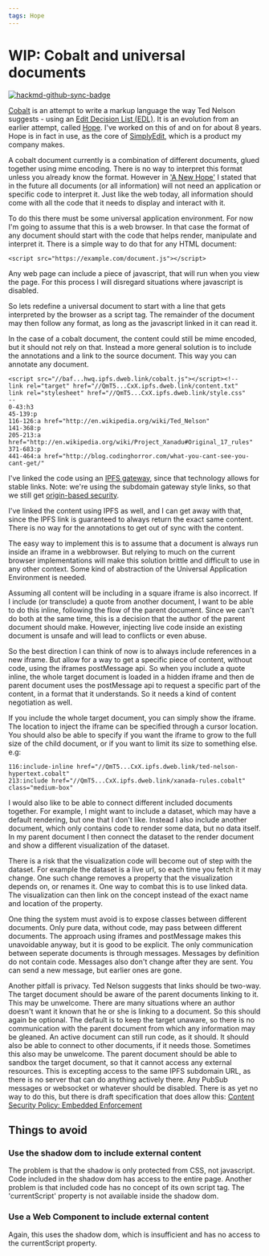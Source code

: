 ```yaml
---
tags: Hope
---
```

# WIP: Cobalt and universal documents

[![hackmd-github-sync-badge](https://hackmd.io/zyVnPfOORWm0yrb8bakjew/badge)](https://hackmd.io/zyVnPfOORWm0yrb8bakjew)


[Cobalt](https://github.com/poef/cobalt/) is an attempt to write a markup language the way Ted Nelson suggests - using an [Edit Decision List (EDL)](https://en.wikipedia.org/wiki/Edit_decision_list). It is an evolution from an earlier attempt, called [Hope](https://poef.github.io/hope/). I've worked on this of and on for about 8 years. Hope is in fact in use, as the core of [SimplyEdit](https://simplyedit.io), which is a product my company makes.

A cobalt document currently is a combination of different documents, glued together using mime encoding. There is no way to interpret this format unless you already know the format. However in ['A New Hope'](https://hackmd.io/kafpxBeqQua_rcrncP14tQ) I stated that in the future all documents (or all information) will not need an application or specific code to interpret it. Just like the web today, all information should come with all the code that it needs to display and interact with it.

To do this there must be some universal application environment. For now I'm going to assume that this is a web browser. In that case the format of any document should start with the code that helps render, manipulate and interpret it. There is a simple way to do that for any HTML document:

```
<script src="https://example.com/document.js"></script>
```

Any web page can include a piece of javascript, that will run when you view the page. For this process I will disregard situations where javascript is disabled.

So lets redefine a universal document to start with a line that gets interpreted by the browser as a script tag. The remainder of the document may then follow any format, as long as the javascript linked in it can read it.

In the case of a cobalt document, the content could still be mime encoded, but it should not rely on that. Instead a more general solution is to include the annotations and a link to the source document. This way you can annotate any document.

```
<script src="//baf...hwq.ipfs.dweb.link/cobalt.js"></script><!--
link rel="target" href="//QmT5...CxX.ipfs.dweb.link/content.txt"
link rel="stylesheet" href="//QmT5...CxX.ipfs.dweb.link/style.css"
--
0-43:h3
45-139:p
116-126:a href="http://en.wikipedia.org/wiki/Ted_Nelson"
141-368:p
205-213:a href="http://en.wikipedia.org/wiki/Project_Xanadu#Original_17_rules"
371-683:p
441-464:a href="http://blog.codinghorror.com/what-you-cant-see-you-cant-get/"
```

I've linked the code using an [IPFS gateway](https://docs.ipfs.io/how-to/address-ipfs-on-web/#http-gateways), since that technology allows for stable links.
Note: we're using the subdomain gateway style links, so that we still get [origin-based security](https://en.wikipedia.org/wiki/Same-origin_policy).

I've linked the content using IPFS as well, and I can get away with that, since the IPFS link is guaranteed to always return the exact same content. There is no way for the annotations to get out of sync with the content.

The easy way to implement this is to assume that a document is always run inside an iframe in a webbrowser. But relying to much on the current browser implementations will make this solution brittle and difficult to use in any other context. Some kind of abstraction of the Universal Application Environment is needed.

Assuming all content will be including in a square iframe is also incorrect. If I include (or transclude) a quote from another document, I want to be able to do this inline, following the flow of the parent document. Since we can't do both at the same time, this is a decision that the author of the parent document should make. However, injecting live code inside an existing document is unsafe and will lead to conflicts or even abuse.

So the best direction I can think of now is to always include references in a new iframe. But allow for a way to get a specific piece of content, without code, using the iframes postMessage api. So when you include a quote inline, the whole target document is loaded in a hidden iframe and then de parent document uses the postMessage api to request a specific part of the content, in a format that it understands. So it needs a kind of content negotiation as well.

If you include the whole target document, you can simply show the iframe. The location to inject the iframe can be specified through a cursor location. You should also be able to specify if you want the iframe to grow to the full size of the child document, or if you want to limit its size to something else. e.g:

```
116:include-inline href="//QmT5...CxX.ipfs.dweb.link/ted-nelson-hypertext.cobalt"
213:include href="//QmT5...CxX.ipfs.dweb.link/xanada-rules.cobalt" class="medium-box"
```

I would also like to be able to connect different included documents together. For example, I might want to include a dataset, which may have a default rendering, but one that I don't like. Instead I also include another document, which only contains code to render some data, but no data itself. In my parent document I then connect the dataset to the render document and show a different visualization of the dataset.

There is a risk that the visualization code will become out of step with the dataset. For example the dataset is a live url, so each time you fetch it it may change. One such change removes a property that the visualization depends on, or renames it. One way to combat this is to use linked data. The visualization can then link on the concept instead of the exact name and location of the property.

One thing the system must avoid is to expose classes between different documents. Only pure data, without code, may pass between different documents. The approach using iframes and postMessage makes this unavoidable anyway, but it is good to be explicit. The only communication between seperate documents is through messages. Messages by definition do not contain code. Messages also don't change after they are sent. You can send a new message, but earlier ones are gone.

Another pitfall is privacy. Ted Nelson suggests that links should be two-way. The target document should be aware of the parent documents linking to it. This may be unwelcome. There are many situations where an author doesn't want it known that he or she is linking to a document. So this should again be optional. The default is to keep the target unaware, so there is no communication with the parent document from which any information may be gleaned. An active document can still run code, as it should. It should also be able to connect to other documents, if it needs those. Sometimes this also may be unwelcome. The parent document should be able to sandbox the target document, so that it cannot access any external resources. This is excepting access to the same IPFS subdomain URL, as there is no server that can do anything actively there. Any PubSub messages or websocket or whatever should be disabled. There is as yet no way to do this, but there is draft specification that does allow this: [Content Security Policy: Embedded Enforcement](https://w3c.github.io/webappsec-cspee/)

## Things to avoid

### Use the shadow dom to include external content

The problem is that the shadow is only protected from CSS, not javascript. Code included in the shadow dom has access to the entire page. Another problem is that included code has no concept of its own script tag. The 'currentScript' property is not available inside the shadow dom.

### Use a Web Component to include external content

Again, this uses the shadow dom, which is insufficient and has no access to the currentScript property.


